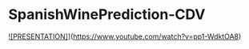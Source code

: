# SpanishWinePrediction-CDV
[![PRESENTATION]](https://img.youtube.com/vi/pp1-WdktOA8/0.jpg)](https://www.youtube.com/watch?v=pp1-WdktOA8)